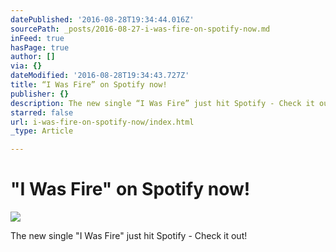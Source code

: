 ```yaml
---
datePublished: '2016-08-28T19:34:44.016Z'
sourcePath: _posts/2016-08-27-i-was-fire-on-spotify-now.md
inFeed: true
hasPage: true
author: []
via: {}
dateModified: '2016-08-28T19:34:43.727Z'
title: “I Was Fire” on Spotify now!
publisher: {}
description: The new single “I Was Fire” just hit Spotify - Check it out!
starred: false
url: i-was-fire-on-spotify-now/index.html
_type: Article

---
```

# "I Was Fire" on Spotify now!
![](https://s3-us-west-2.amazonaws.com/the-grid-img/p/65a01ac60a2f8a0601dc8ef35171589d287b597f.jpg)

The new single "I Was Fire" just hit Spotify - Check it out!